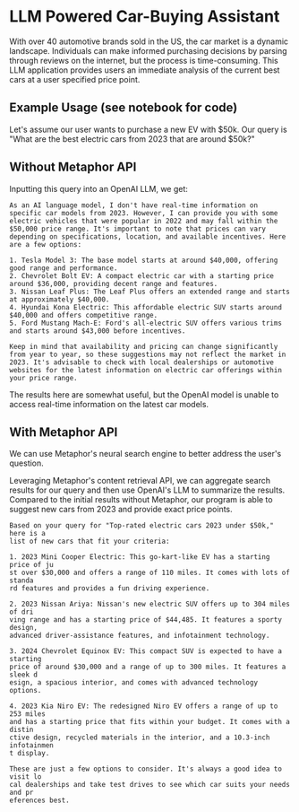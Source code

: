 # LLM Powered Car-Buying Assistant

With over 40 automotive brands sold in the US, the car market is a dynamic landscape. Individuals can make informed purchasing decisions by parsing through reviews on the internet, but the process is time-consuming.
This LLM application provides users an immediate analysis of the current best cars at a user specified price point.

## Example Usage (see notebook for code)
Let's assume our user wants to purchase a new EV with $50k. Our query is "What are the best electric cars from 2023 that are around $50k?"

## Without Metaphor API
Inputting this query into an OpenAI LLM, we get:
```
As an AI language model, I don't have real-time information on specific car models from 2023. However, I can provide you with some electric vehicles that were popular in 2022 and may fall within the $50,000 price range. It's important to note that prices can vary depending on specifications, location, and available incentives. Here are a few options:

1. Tesla Model 3: The base model starts at around $40,000, offering good range and performance.
2. Chevrolet Bolt EV: A compact electric car with a starting price around $36,000, providing decent range and features.
3. Nissan Leaf Plus: The Leaf Plus offers an extended range and starts at approximately $40,000.
4. Hyundai Kona Electric: This affordable electric SUV starts around $40,000 and offers competitive range.
5. Ford Mustang Mach-E: Ford's all-electric SUV offers various trims and starts around $43,000 before incentives.

Keep in mind that availability and pricing can change significantly from year to year, so these suggestions may not reflect the market in 2023. It's advisable to check with local dealerships or automotive websites for the latest information on electric car offerings within your price range.
```
The results here are somewhat useful, but the OpenAI model is unable to access real-time information on the latest car models.


## With Metaphor API
We can use Metaphor's neural search engine to better address the user's question.

Leveraging Metaphor's content retrieval API, we can aggregate search results for our query and then use OpenAI's LLM to summarize the results. Compared to the initial results without Metaphor, our program is able to suggest new cars from 2023 and provide exact price points.
```
Based on your query for "Top-rated electric cars 2023 under $50k," here is a
list of new cars that fit your criteria:

1. 2023 Mini Cooper Electric: This go-kart-like EV has a starting price of ju
st over $30,000 and offers a range of 110 miles. It comes with lots of standa
rd features and provides a fun driving experience.

2. 2023 Nissan Ariya: Nissan's new electric SUV offers up to 304 miles of dri
ving range and has a starting price of $44,485. It features a sporty design,
advanced driver-assistance features, and infotainment technology.

3. 2024 Chevrolet Equinox EV: This compact SUV is expected to have a starting
price of around $30,000 and a range of up to 300 miles. It features a sleek d
esign, a spacious interior, and comes with advanced technology options.

4. 2023 Kia Niro EV: The redesigned Niro EV offers a range of up to 253 miles
and has a starting price that fits within your budget. It comes with a distin
ctive design, recycled materials in the interior, and a 10.3-inch infotainmen
t display.

These are just a few options to consider. It's always a good idea to visit lo
cal dealerships and take test drives to see which car suits your needs and pr
eferences best.
```
